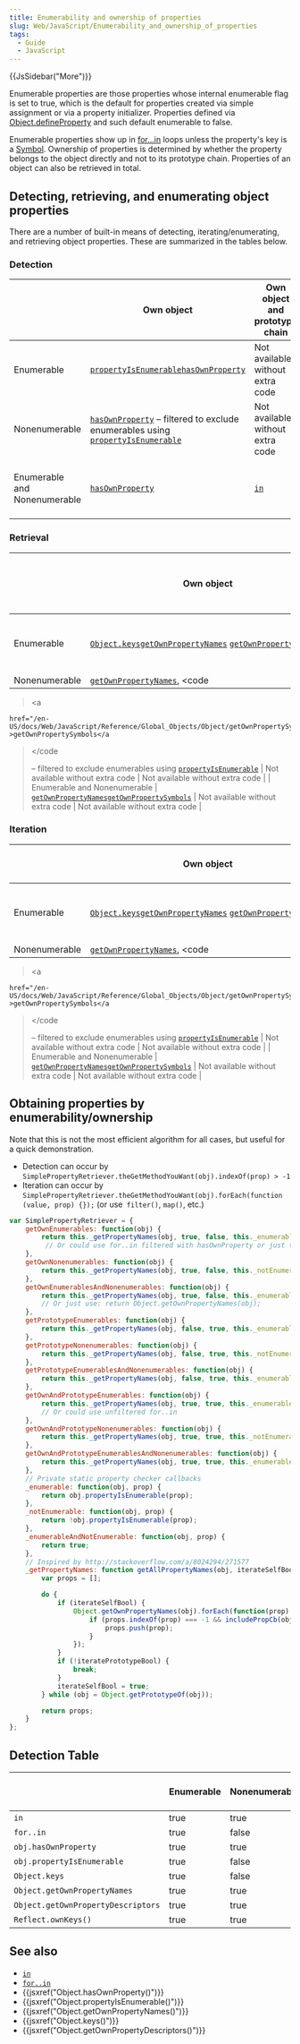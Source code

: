 ```yaml
---
title: Enumerability and ownership of properties
slug: Web/JavaScript/Enumerability_and_ownership_of_properties
tags:
  - Guide
  - JavaScript
---
```

{{JsSidebar("More")}}

Enumerable properties are those properties whose internal enumerable flag is set
to true, which is the default for properties created via simple assignment or
via a property initializer. Properties defined via
[Object.defineProperty](/en-US/docs/Web/JavaScript/Reference/Global_Objects/Object/defineProperty)
and such default enumerable to false.

Enumerable properties show up in
[for...in](/en-US/docs/Web/JavaScript/Reference/Statements/for...in) loops
unless the property's key is a
[Symbol](/en-US/docs/Web/JavaScript/Reference/Global_Objects/Symbol). Ownership
of properties is determined by whether the property belongs to the object
directly and not to its prototype chain. Properties of an object can also be
retrieved in total.

## Detecting, retrieving, and enumerating object properties

There are a number of built-in means of detecting, iterating/enumerating, and
retrieving object properties. These are summarized in the tables below.

### Detection

|                              | Own object                                                                                                                                                                                                                                      | Own object and prototype chain                            | Prototype chain only             |
| ---------------------------- | ----------------------------------------------------------------------------------------------------------------------------------------------------------------------------------------------------------------------------------------------- | --------------------------------------------------------- | -------------------------------- |
| Enumerable                   | [`propertyIsEnumerable`](/en-US/docs/Web/JavaScript/Reference/Global_Objects/Object/propertyIsEnumerable)[`hasOwnProperty`](/en-US/docs/Web/JavaScript/Reference/Global_Objects/Object/hasOwnProperty)                                          | Not available without extra code                          | Not available without extra code |
| Nonenumerable                | [`hasOwnProperty`](/en-US/docs/Web/JavaScript/Reference/Global_Objects/Object/hasOwnProperty) – filtered to exclude enumerables using [`propertyIsEnumerable`](/en-US/docs/Web/JavaScript/Reference/Global_Objects/Object/propertyIsEnumerable) | Not available without extra code                          | Not available without extra code |
| Enumerable and Nonenumerable | [`hasOwnProperty`](/en-US/docs/Web/JavaScript/Reference/Global_Objects/Object/hasOwnProperty)                                                                                                                                                   | [`in`](/en-US/docs/Web/JavaScript/Reference/Operators/in) | Not available without extra code |

### Retrieval

|               | Own object                                                                                                                                                                                                                                                                                          | Own object and prototype chain   | Prototype chain only             |
| ------------- | --------------------------------------------------------------------------------------------------------------------------------------------------------------------------------------------------------------------------------------------------------------------------------------------------- | -------------------------------- | -------------------------------- |
| Enumerable    | [`Object.keys`](/en-US/docs/Web/JavaScript/Reference/Global_Objects/Object/keys)[`getOwnPropertyNames`](/en-US/docs/Web/JavaScript/Reference/Global_Objects/Object/getOwnPropertyNames) [`getOwnPropertySymbols`](/en-US/docs/Web/JavaScript/Reference/Global_Objects/Object/getOwnPropertySymbols) | Not available without extra code | Not available without extra code |
| Nonenumerable | [`getOwnPropertyNames`](/en-US/docs/Web/JavaScript/Reference/Global_Objects/Object/getOwnPropertyNames), <code                                                                                                                                                                                      |

> <a

    href="/en-US/docs/Web/JavaScript/Reference/Global_Objects/Object/getOwnPropertySymbols"
    >getOwnPropertySymbols</a

> </code
>
> – filtered to exclude enumerables
> using [`propertyIsEnumerable`](/en-US/docs/Web/JavaScript/Reference/Global_Objects/Object/propertyIsEnumerable)
> | Not available without extra code | Not available without extra code | |
> Enumerable and Nonenumerable |
> [`getOwnPropertyNames`](/en-US/docs/Web/JavaScript/Reference/Global_Objects/Object/getOwnPropertyNames)[`getOwnPropertySymbols`](/en-US/docs/Web/JavaScript/Reference/Global_Objects/Object/getOwnPropertySymbols)
> | Not available without extra code | Not available without extra code |

### Iteration

|               | Own object                                                                                                                                                                                                                                                                                          | Own object and prototype chain                                                           | Prototype chain only             |
| ------------- | --------------------------------------------------------------------------------------------------------------------------------------------------------------------------------------------------------------------------------------------------------------------------------------------------- | ---------------------------------------------------------------------------------------- | -------------------------------- |
| Enumerable    | [`Object.keys`](/en-US/docs/Web/JavaScript/Reference/Global_Objects/Object/keys)[`getOwnPropertyNames`](/en-US/docs/Web/JavaScript/Reference/Global_Objects/Object/getOwnPropertyNames) [`getOwnPropertySymbols`](/en-US/docs/Web/JavaScript/Reference/Global_Objects/Object/getOwnPropertySymbols) | [`for..in`](/en-US/docs/Web/JavaScript/Reference/Statements/for...in)(excluding symbols) | Not available without extra code |
| Nonenumerable | [`getOwnPropertyNames`](/en-US/docs/Web/JavaScript/Reference/Global_Objects/Object/getOwnPropertyNames), <code                                                                                                                                                                                      |

> <a

    href="/en-US/docs/Web/JavaScript/Reference/Global_Objects/Object/getOwnPropertySymbols"
    >getOwnPropertySymbols</a

> </code
>
> – filtered to exclude enumerables
> using [`propertyIsEnumerable`](/en-US/docs/Web/JavaScript/Reference/Global_Objects/Object/propertyIsEnumerable)
> | Not available without extra code | Not available without extra code | |
> Enumerable and Nonenumerable |
> [`getOwnPropertyNames`](/en-US/docs/Web/JavaScript/Reference/Global_Objects/Object/getOwnPropertyNames)[`getOwnPropertySymbols`](/en-US/docs/Web/JavaScript/Reference/Global_Objects/Object/getOwnPropertySymbols)
> | Not available without extra code | Not available without extra code |

## Obtaining properties by enumerability/ownership

Note that this is not the most efficient algorithm for all cases, but useful for
a quick demonstration.

- Detection can occur by
  `SimplePropertyRetriever.theGetMethodYouWant(obj).indexOf(prop) > -1`
- Iteration can occur by
  `SimplePropertyRetriever.theGetMethodYouWant(obj).forEach(function (value, prop) {});`
  (or use` filter()`, `map()`, etc.)

```js
var SimplePropertyRetriever = {
    getOwnEnumerables: function(obj) {
        return this._getPropertyNames(obj, true, false, this._enumerable);
         // Or could use for..in filtered with hasOwnProperty or just this: return Object.keys(obj);
    },
    getOwnNonenumerables: function(obj) {
        return this._getPropertyNames(obj, true, false, this._notEnumerable);
    },
    getOwnEnumerablesAndNonenumerables: function(obj) {
        return this._getPropertyNames(obj, true, false, this._enumerableAndNotEnumerable);
        // Or just use: return Object.getOwnPropertyNames(obj);
    },
    getPrototypeEnumerables: function(obj) {
        return this._getPropertyNames(obj, false, true, this._enumerable);
    },
    getPrototypeNonenumerables: function(obj) {
        return this._getPropertyNames(obj, false, true, this._notEnumerable);
    },
    getPrototypeEnumerablesAndNonenumerables: function(obj) {
        return this._getPropertyNames(obj, false, true, this._enumerableAndNotEnumerable);
    },
    getOwnAndPrototypeEnumerables: function(obj) {
        return this._getPropertyNames(obj, true, true, this._enumerable);
        // Or could use unfiltered for..in
    },
    getOwnAndPrototypeNonenumerables: function(obj) {
        return this._getPropertyNames(obj, true, true, this._notEnumerable);
    },
    getOwnAndPrototypeEnumerablesAndNonenumerables: function(obj) {
        return this._getPropertyNames(obj, true, true, this._enumerableAndNotEnumerable);
    },
    // Private static property checker callbacks
    _enumerable: function(obj, prop) {
        return obj.propertyIsEnumerable(prop);
    },
    _notEnumerable: function(obj, prop) {
        return !obj.propertyIsEnumerable(prop);
    },
    _enumerableAndNotEnumerable: function(obj, prop) {
        return true;
    },
    // Inspired by http://stackoverflow.com/a/8024294/271577
    _getPropertyNames: function getAllPropertyNames(obj, iterateSelfBool, iteratePrototypeBool, includePropCb) {
        var props = [];

        do {
            if (iterateSelfBool) {
                Object.getOwnPropertyNames(obj).forEach(function(prop) {
                    if (props.indexOf(prop) === -1 && includePropCb(obj, prop)) {
                        props.push(prop);
                    }
                });
            }
            if (!iteratePrototypeBool) {
                break;
            }
            iterateSelfBool = true;
        } while (obj = Object.getPrototypeOf(obj));

        return props;
    }
};
```

## Detection Table

|                                    | Enumerable | Nonenumerable | Symbols keys | Inherited Enumerable | Inherited Nonenumerable | Inherited Symbols keys |
| ---------------------------------- | ---------- | ------------- | ------------ | -------------------- | ----------------------- | ---------------------- |
| `in`                               | true       | true          | true         | true                 | true                    | true                   |
| `for..in`                          | true       | false         | false        | true                 | false                   | false                  |
| `obj.hasOwnProperty`               | true       | true          | true         | false                | false                   | false                  |
| `obj.propertyIsEnumerable`         | true       | false         | true         | false                | false                   | false                  |
| `Object.keys`                      | true       | false         | false        | false                | false                   | false                  |
| `Object.getOwnPropertyNames`       | true       | true          | false        | false                | false                   | false                  |
| `Object.getOwnPropertyDescriptors` | true       | true          | true         | false                | false                   | false                  |
| `Reflect.ownKeys()`                | true       | true          | true         | false                | false                   | false                  |

## See also

- [`in`](/en-US/docs/Web/JavaScript/Reference/Operators/in)
- [`for..in`](/en-US/docs/Web/JavaScript/Reference/Statements/for...in)
- {{jsxref("Object.hasOwnProperty()")}}
- {{jsxref("Object.propertyIsEnumerable()")}}
- {{jsxref("Object.getOwnPropertyNames()")}}
- {{jsxref("Object.keys()")}}
- {{jsxref("Object.getOwnPropertyDescriptors()")}}
